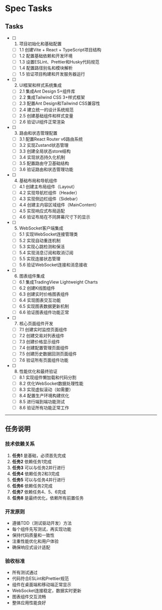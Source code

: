 # Spec Tasks

## Tasks

- [ ] 1. 项目初始化和基础配置
  - [ ] 1.1 创建Vite + React + TypeScript项目结构
  - [ ] 1.2 配置基础依赖和开发环境
  - [ ] 1.3 设置ESLint、Prettier和Husky代码规范
  - [ ] 1.4 配置路径别名和模块解析
  - [ ] 1.5 验证项目构建和开发服务器运行

- [ ] 2. UI框架和样式系统集成
  - [ ] 2.1 集成Ant Design 5+组件库
  - [ ] 2.2 集成Tailwind CSS 3+样式框架
  - [ ] 2.3 配置Ant Design和Tailwind CSS兼容性
  - [ ] 2.4 建立统一的设计系统规范
  - [ ] 2.5 创建基础组件和样式变量
  - [ ] 2.6 验证UI组件正常渲染

- [ ] 3. 路由和状态管理配置
  - [ ] 3.1 配置React Router v6路由系统
  - [ ] 3.2 实现Zustand状态管理
  - [ ] 3.3 创建全局状态store结构
  - [ ] 3.4 实现状态持久化机制
  - [ ] 3.5 配置路由守卫基础结构
  - [ ] 3.6 验证路由和状态管理功能

- [ ] 4. 基础布局和导航组件
  - [ ] 4.1 创建主布局组件（Layout）
  - [ ] 4.2 实现导航栏组件（Header）
  - [ ] 4.3 实现侧边栏组件（Sidebar）
  - [ ] 4.4 创建主内容区域组件（MainContent）
  - [ ] 4.5 实现响应式布局适配
  - [ ] 4.6 验证布局在不同屏幕尺寸下的显示

- [ ] 5. WebSocket客户端集成
  - [ ] 5.1 实现WebSocket连接管理类
  - [ ] 5.2 实现自动重连机制
  - [ ] 5.3 实现心跳检测和保活
  - [ ] 5.4 实现消息订阅和取消订阅
  - [ ] 5.5 实现连接状态管理
  - [ ] 5.6 验证WebSocket连接和消息接收

- [ ] 6. 图表组件集成
  - [ ] 6.1 集成TradingView Lightweight Charts
  - [ ] 6.2 创建K线图组件
  - [ ] 6.3 创建实时价格图表组件
  - [ ] 6.4 实现图表交互功能
  - [ ] 6.5 实现图表数据更新机制
  - [ ] 6.6 验证图表组件功能正常

- [ ] 7. 核心页面组件开发
  - [ ] 7.1 创建实时监控页面组件
  - [ ] 7.2 创建交易对列表组件
  - [ ] 7.3 创建价格显示组件
  - [ ] 7.4 创建配置管理页面组件
  - [ ] 7.5 创建历史数据回测页面组件
  - [ ] 7.6 验证所有页面组件功能

- [ ] 8. 性能优化和最终验证
  - [ ] 8.1 实现组件懒加载和代码分割
  - [ ] 8.2 优化WebSocket数据处理性能
  - [ ] 8.3 实现虚拟滚动（如需要）
  - [ ] 8.4 配置生产环境构建优化
  - [ ] 8.5 进行端到端功能测试
  - [ ] 8.6 验证所有功能正常工作

---

## 任务说明

### 技术依赖关系
1. **任务1** 是基础，必须首先完成
2. **任务2** 依赖任务1完成
3. **任务3** 可以与任务2并行进行
4. **任务4** 依赖任务2和3完成
5. **任务5** 可以与任务4并行进行
6. **任务6** 依赖任务2完成
7. **任务7** 依赖任务4、5、6完成
8. **任务8** 是最终优化，依赖所有前置任务

### 开发原则
- 遵循TDD（测试驱动开发）方法
- 每个组件先写测试，再实现功能
- 保持代码质量和一致性
- 注重性能优化和用户体验
- 确保响应式设计适配

### 验收标准
- 所有测试通过
- 代码符合ESLint和Prettier规范
- 组件在桌面端和移动端正常显示
- WebSocket连接稳定，数据实时更新
- 图表组件交互流畅
- 整体应用性能良好
